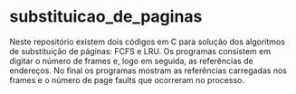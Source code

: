 # substituicao_de_paginas
Neste repositório existem dois códigos em C para solução dos algoritmos de substituição de páginas: FCFS e LRU. Os programas consistem em digitar o número de frames e, logo em seguida, as referências de endereços. No final os programas mostram as referências carregadas nos frames e o número de page faults que ocorreram no processo.
